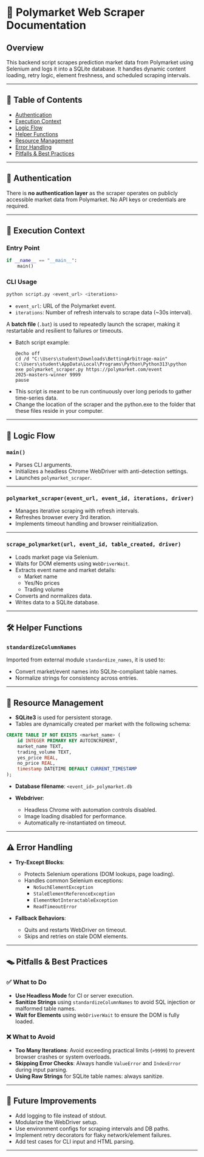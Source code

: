 
# 📄 Polymarket Web Scraper Documentation

## Overview
This backend script scrapes prediction market data from Polymarket using Selenium and logs it into a SQLite database. It handles dynamic content loading, retry logic, element freshness, and scheduled scraping intervals.

---

## 📌 Table of Contents
- [Authentication](#authentication)
- [Execution Context](#execution-context)
- [Logic Flow](#logic-flow)
- [Helper Functions](#helper-functions)
- [Resource Management](#resource-management)
- [Error Handling](#error-handling)
- [Pitfalls & Best Practices](#pitfalls--best-practices)

---

## 🔐 Authentication
There is **no authentication layer** as the scraper operates on publicly accessible market data from Polymarket. No API keys or credentials are required.

---

## 🧠 Execution Context

### Entry Point
```python
if __name__ == "__main__":
    main()
```

### CLI Usage
```bash
python script.py <event_url> <iterations>
```
- `event_url`: URL of the Polymarket event.
- `iterations`: Number of refresh intervals to scrape data (~30s interval).

A **batch file** (`.bat`) is used to repeatedly launch the scraper, making it restartable and resilient to failures or timeouts.
- Batch script example:
  ```batch
  @echo off
  cd /d "C:\Users\student\Downloads\BettingArbitrage-main"
  C:\Users\student\AppData\Local\Programs\Python\Python313\python
  exe polymarket_scraper.py https://polymarket.com/event
  2025-masters-winner 9999
  pause
  ```
- This script is meant to be run continuously over long periods to gather time-series data.
- Change the location of the scraper and the python.exe to the folder that these files reside in your computer.

---

## 🧩 Logic Flow

### `main()`
- Parses CLI arguments.
- Initializes a headless Chrome WebDriver with anti-detection settings.
- Launches `polymarket_scraper`.

---

### `polymarket_scraper(event_url, event_id, iterations, driver)`
- Manages iterative scraping with refresh intervals.
- Refreshes browser every 3rd iteration.
- Implements timeout handling and browser reinitialization.

---

### `scrape_polymarket(url, event_id, table_created, driver)`
- Loads market page via Selenium.
- Waits for DOM elements using `WebDriverWait`.
- Extracts event name and market details:
  - Market name
  - Yes/No prices
  - Trading volume
- Converts and normalizes data.
- Writes data to a SQLite database.

---

## 🛠️ Helper Functions

### `standardizeColumnNames`
Imported from external module `standardize_names`, it is used to:
- Convert market/event names into SQLite-compliant table names.
- Normalize strings for consistency across entries.

---

## 💾 Resource Management

- **SQLite3** is used for persistent storage.
- Tables are dynamically created per market with the following schema:

```sql
CREATE TABLE IF NOT EXISTS <market_name> (
    id INTEGER PRIMARY KEY AUTOINCREMENT,
    market_name TEXT,
    trading_volume TEXT,
    yes_price REAL,
    no_price REAL,
    timestamp DATETIME DEFAULT CURRENT_TIMESTAMP
);
```

- **Database filename**: `<event_id>_polymarket.db`

- **Webdriver**:
  - Headless Chrome with automation controls disabled.
  - Image loading disabled for performance.
  - Automatically re-instantiated on timeout.

---

## ⚠️ Error Handling

- **Try-Except Blocks**:
  - Protects Selenium operations (DOM lookups, page loading).
  - Handles common Selenium exceptions:
    - `NoSuchElementException`
    - `StaleElementReferenceException`
    - `ElementNotInteractableException`
    - `ReadTimeoutError`

- **Fallback Behaviors**:
  - Quits and restarts WebDriver on timeout.
  - Skips and retries on stale DOM elements.

---

## 🪤 Pitfalls & Best Practices

### ✅ What to Do
- **Use Headless Mode** for CI or server execution.
- **Sanitize Strings** using `standardizeColumnNames` to avoid SQL injection or malformed table names.
- **Wait for Elements** using `WebDriverWait` to ensure the DOM is fully loaded.

### ❌ What to Avoid
- **Too Many Iterations**: Avoid exceeding practical limits (`>9999`) to prevent browser crashes or system overloads.
- **Skipping Error Checks**: Always handle `ValueError` and `IndexError` during input parsing.
- **Using Raw Strings** for SQLite table names: always sanitize.

---

## 🔄 Future Improvements
- Add logging to file instead of stdout.
- Modularize the WebDriver setup.
- Use environment configs for scraping intervals and DB paths.
- Implement retry decorators for flaky network/element failures.
- Add test cases for CLI input and HTML parsing.

---
